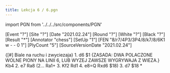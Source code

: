 ```yaml
---
title: Lekcja 6 / 6.pgn
---
```


import PGN from '../../../src/components/PGN'

<PGN>
﻿[Event "?"]
[Site "?"]
[Date "2021.02.24"]
[Round "?"]
[White "?"]
[Black "?"]
[Result "*"]
[Annotator "chess"]
[SetUp "1"]
[FEN "8/r7/4P3/3P4/8/k7/8/6K1 w - - 0 1"]
[PlyCount "5"]
[SourceVersionDate "2021.02.24"]

 {[#] Biale na ruchu i zwyciezaja} 1. d6 $1 {ZASADA: DWA POLACZONE WOLNE PIONY NA LINII 6, LUB WYZEJ ZAWSZE WYGRYWAJA Z WIEZA.} Kb4 2. e7 Ra8 (2... Ra1+ 3. Kf2 Rd1 4. e8=Q Rxd6 $18) 3. d7 $18 *


</PGN>
